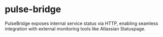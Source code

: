 # pulse-bridge
PulseBridge exposes internal service status via HTTP, enabling seamless integration with external monitoring tools like Atlassian Statuspage.
